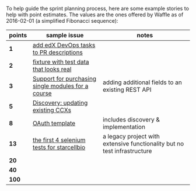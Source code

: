 To help guide the sprint planning process, here are some example stories to help with point estimates. 
The values are the ones offered by Waffle as of 2016-02-01 (a simplified Fibonacci sequence):

| points  | sample issue | notes | 
| ------------- | ------------- | ------------- |
| **1**   | [add edX DevOps tasks to PR descriptions](https://github.com/mitocw/edx-platform/issues/171) | |
| **2**  | [fixture with test data that looks real](https://github.com/mitodl/teachersportal/issues/247) | |
| **3**  | [Support for purchasing single modules for a course](https://github.com/mitodl/ccxcon/issues/106) | adding additional fields to an existing REST API |
| **5**  | [Discovery: updating existing CCXs](https://github.com/mitodl/teachersportal/issues/249)  | |
| **8**  | [OAuth template](https://github.com/mitocw/edx-platform/issues/176) | includes discovery & implementation |
| **13** | [the first 4 selenium tests for starcellbio](https://github.com/starteam/starcellbio_html/issues/34) | a legacy project with extensive functionality but no test infrastructure | 
| **20** | | |
| **40** | | |
| **100**| | |
